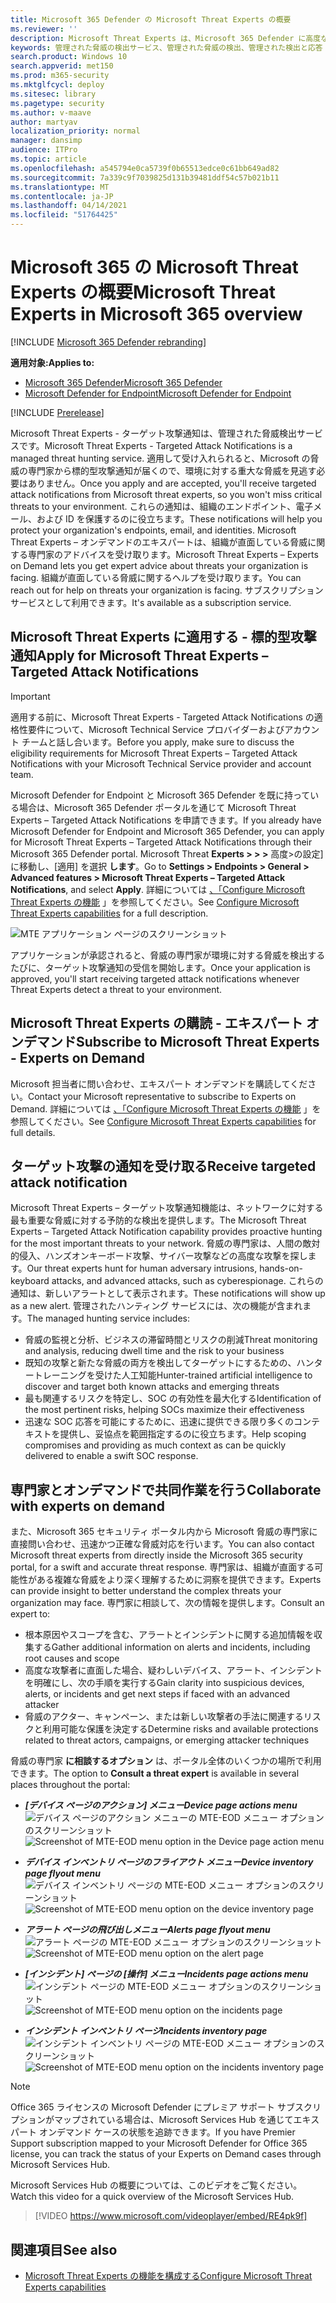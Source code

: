 ```yaml
---
title: Microsoft 365 Defender の Microsoft Threat Experts の概要
ms.reviewer: ''
description: Microsoft Threat Experts は、Microsoft 365 Defender に高度な専門知識を提供します。
keywords: 管理された脅威の検出サービス、管理された脅威の検出、管理された検出と応答 (MDR) サービス、MTE、Microsoft Threat Experts
search.product: Windows 10
search.appverid: met150
ms.prod: m365-security
ms.mktglfcycl: deploy
ms.sitesec: library
ms.pagetype: security
ms.author: v-maave
author: martyav
localization_priority: normal
manager: dansimp
audience: ITPro
ms.topic: article
ms.openlocfilehash: a545794e0ca5739f0b65513edce0c61bb649ad82
ms.sourcegitcommit: 7a339c9f7039825d131b39481ddf54c57b021b11
ms.translationtype: MT
ms.contentlocale: ja-JP
ms.lasthandoff: 04/14/2021
ms.locfileid: "51764425"
---
```

# <a name="microsoft-threat-experts-in-microsoft-365-overview"></a><span data-ttu-id="bf26a-104">Microsoft 365 の Microsoft Threat Experts の概要</span><span class="sxs-lookup"><span data-stu-id="bf26a-104">Microsoft Threat Experts in Microsoft 365 overview</span></span>

[!INCLUDE [Microsoft 365 Defender rebranding](../includes/microsoft-defender.md)]

<span data-ttu-id="bf26a-105">**適用対象:**</span><span class="sxs-lookup"><span data-stu-id="bf26a-105">**Applies to:**</span></span>

- [<span data-ttu-id="bf26a-106">Microsoft 365 Defender</span><span class="sxs-lookup"><span data-stu-id="bf26a-106">Microsoft 365 Defender</span></span>](https://go.microsoft.com/fwlink/?linkid=2118804)
- [<span data-ttu-id="bf26a-107">Microsoft Defender for Endpoint</span><span class="sxs-lookup"><span data-stu-id="bf26a-107">Microsoft Defender for Endpoint</span></span>](https://go.microsoft.com/fwlink/p/?linkid=2154037)

[!INCLUDE [Prerelease](../includes/prerelease.md)]

<span data-ttu-id="bf26a-108">Microsoft Threat Experts - ターゲット攻撃通知は、管理された脅威検出サービスです。</span><span class="sxs-lookup"><span data-stu-id="bf26a-108">Microsoft Threat Experts - Targeted Attack Notifications is a managed threat hunting service.</span></span> <span data-ttu-id="bf26a-109">適用して受け入れられると、Microsoft の脅威の専門家から標的型攻撃通知が届くので、環境に対する重大な脅威を見逃す必要はありません。</span><span class="sxs-lookup"><span data-stu-id="bf26a-109">Once you apply and are accepted, you'll receive targeted attack notifications from Microsoft threat experts, so you won't miss critical threats to your environment.</span></span> <span data-ttu-id="bf26a-110">これらの通知は、組織のエンドポイント、電子メール、および ID を保護するのに役立ちます。</span><span class="sxs-lookup"><span data-stu-id="bf26a-110">These notifications will help you protect your organization's endpoints, email, and identities.</span></span>
<span data-ttu-id="bf26a-111">Microsoft Threat Experts – オンデマンドのエキスパートは、組織が直面している脅威に関する専門家のアドバイスを受け取ります。</span><span class="sxs-lookup"><span data-stu-id="bf26a-111">Microsoft Threat Experts – Experts on Demand lets you get expert advice about threats your organization is facing.</span></span> <span data-ttu-id="bf26a-112">組織が直面している脅威に関するヘルプを受け取ります。</span><span class="sxs-lookup"><span data-stu-id="bf26a-112">You can reach out for help on threats your organization is facing.</span></span> <span data-ttu-id="bf26a-113">サブスクリプション サービスとして利用できます。</span><span class="sxs-lookup"><span data-stu-id="bf26a-113">It's available as a subscription service.</span></span>

## <a name="apply-for-microsoft-threat-experts--targeted-attack-notifications"></a><span data-ttu-id="bf26a-114">Microsoft Threat Experts に適用する - 標的型攻撃通知</span><span class="sxs-lookup"><span data-stu-id="bf26a-114">Apply for Microsoft Threat Experts – Targeted Attack Notifications</span></span>

> [!IMPORTANT]
> <span data-ttu-id="bf26a-115">適用する前に、Microsoft Threat Experts - Targeted Attack Notifications の適格性要件について、Microsoft Technical Service プロバイダーおよびアカウント チームと話し合います。</span><span class="sxs-lookup"><span data-stu-id="bf26a-115">Before you apply, make sure to discuss the eligibility requirements for Microsoft Threat Experts – Targeted Attack Notifications  with your Microsoft Technical Service provider and account team.</span></span>

<span data-ttu-id="bf26a-116">Microsoft Defender for Endpoint と Microsoft 365 Defender を既に持っている場合は、Microsoft 365 Defender ポータルを通じて Microsoft Threat Experts – Targeted Attack Notifications を申請できます。</span><span class="sxs-lookup"><span data-stu-id="bf26a-116">If you already have Microsoft Defender for Endpoint and Microsoft 365 Defender, you can apply for Microsoft Threat Experts – Targeted Attack Notifications through their Microsoft 365 Defender portal.</span></span> <span data-ttu-id="bf26a-117">Microsoft Threat **Experts > > >** 高度>の設定] に移動し、[適用] を選択 **します**。</span><span class="sxs-lookup"><span data-stu-id="bf26a-117">Go to **Settings > Endpoints > General > Advanced features > Microsoft Threat Experts – Targeted Attack Notifications**, and select **Apply**.</span></span> <span data-ttu-id="bf26a-118">詳細については [、「Configure Microsoft Threat Experts の機能](./configure-microsoft-threat-experts.md) 」を参照してください。</span><span class="sxs-lookup"><span data-stu-id="bf26a-118">See [Configure Microsoft Threat Experts capabilities](./configure-microsoft-threat-experts.md) for a full description.</span></span>

![MTE アプリケーション ページのスクリーンショット](../../media/mte/mte-collaboratewithmte.png)

<span data-ttu-id="bf26a-120">アプリケーションが承認されると、脅威の専門家が環境に対する脅威を検出するたびに、ターゲット攻撃通知の受信を開始します。</span><span class="sxs-lookup"><span data-stu-id="bf26a-120">Once your application is approved, you'll start receiving targeted attack notifications whenever Threat Experts detect a threat to your environment.</span></span>

## <a name="subscribe-to-microsoft-threat-experts---experts-on-demand"></a><span data-ttu-id="bf26a-121">Microsoft Threat Experts の購読 - エキスパート オンデマンド</span><span class="sxs-lookup"><span data-stu-id="bf26a-121">Subscribe to Microsoft Threat Experts - Experts on Demand</span></span>

<span data-ttu-id="bf26a-122">Microsoft 担当者に問い合わせ、エキスパート オンデマンドを購読してください。</span><span class="sxs-lookup"><span data-stu-id="bf26a-122">Contact your Microsoft representative to subscribe to Experts on Demand.</span></span>  <span data-ttu-id="bf26a-123">詳細については [、「Configure Microsoft Threat Experts の機能](./configure-microsoft-threat-experts.md) 」を参照してください。</span><span class="sxs-lookup"><span data-stu-id="bf26a-123">See [Configure Microsoft Threat Experts capabilities](./configure-microsoft-threat-experts.md) for full details.</span></span>

## <a name="receive-targeted-attack-notification"></a><span data-ttu-id="bf26a-124">ターゲット攻撃の通知を受け取る</span><span class="sxs-lookup"><span data-stu-id="bf26a-124">Receive targeted attack notification</span></span>

<span data-ttu-id="bf26a-125">Microsoft Threat Experts – ターゲット攻撃通知機能は、ネットワークに対する最も重要な脅威に対する予防的な検出を提供します。</span><span class="sxs-lookup"><span data-stu-id="bf26a-125">The Microsoft Threat Experts – Targeted Attack Notification capability provides proactive hunting for the most important threats to your network.</span></span> <span data-ttu-id="bf26a-126">脅威の専門家は、人間の敵対的侵入、ハンズオンキーボード攻撃、サイバー攻撃などの高度な攻撃を探します。</span><span class="sxs-lookup"><span data-stu-id="bf26a-126">Our threat experts hunt for human adversary intrusions, hands-on-keyboard attacks, and advanced attacks, such as cyberespionage.</span></span> <span data-ttu-id="bf26a-127">これらの通知は、新しいアラートとして表示されます。</span><span class="sxs-lookup"><span data-stu-id="bf26a-127">These notifications will show up as a new alert.</span></span> <span data-ttu-id="bf26a-128">管理されたハンティング サービスには、次の機能が含まれます。</span><span class="sxs-lookup"><span data-stu-id="bf26a-128">The managed hunting service includes:</span></span>

- <span data-ttu-id="bf26a-129">脅威の監視と分析、ビジネスの滞留時間とリスクの削減</span><span class="sxs-lookup"><span data-stu-id="bf26a-129">Threat monitoring and analysis, reducing dwell time and the risk to your business</span></span>
- <span data-ttu-id="bf26a-130">既知の攻撃と新たな脅威の両方を検出してターゲットにするための、ハンタートレーニングを受けた人工知能</span><span class="sxs-lookup"><span data-stu-id="bf26a-130">Hunter-trained artificial intelligence to discover and target both known attacks and emerging threats</span></span>
- <span data-ttu-id="bf26a-131">最も関連するリスクを特定し、SOC の有効性を最大化する</span><span class="sxs-lookup"><span data-stu-id="bf26a-131">Identification of the most pertinent risks, helping SOCs maximize their effectiveness</span></span>
- <span data-ttu-id="bf26a-132">迅速な SOC 応答を可能にするために、迅速に提供できる限り多くのコンテキストを提供し、妥協点を範囲指定するのに役立ちます。</span><span class="sxs-lookup"><span data-stu-id="bf26a-132">Help scoping compromises and providing as much context as can be quickly delivered to enable a swift SOC response.</span></span>

## <a name="collaborate-with-experts-on-demand"></a><span data-ttu-id="bf26a-133">専門家とオンデマンドで共同作業を行う</span><span class="sxs-lookup"><span data-stu-id="bf26a-133">Collaborate with experts on demand</span></span>

<span data-ttu-id="bf26a-134">また、Microsoft 365 セキュリティ ポータル内から Microsoft 脅威の専門家に直接問い合わせ、迅速かつ正確な脅威対応を行います。</span><span class="sxs-lookup"><span data-stu-id="bf26a-134">You can also contact Microsoft threat experts from directly inside the Microsoft 365 security portal, for a swift and accurate threat response.</span></span>  <span data-ttu-id="bf26a-135">専門家は、組織が直面する可能性がある複雑な脅威をより深く理解するために洞察を提供できます。</span><span class="sxs-lookup"><span data-stu-id="bf26a-135">Experts can provide insight to better understand the complex threats your organization may face.</span></span>  <span data-ttu-id="bf26a-136">専門家に相談して、次の情報を提供します。</span><span class="sxs-lookup"><span data-stu-id="bf26a-136">Consult an expert to:</span></span>

- <span data-ttu-id="bf26a-137">根本原因やスコープを含む、アラートとインシデントに関する追加情報を収集する</span><span class="sxs-lookup"><span data-stu-id="bf26a-137">Gather additional information on alerts and incidents, including root causes and scope</span></span>
- <span data-ttu-id="bf26a-138">高度な攻撃者に直面した場合、疑わしいデバイス、アラート、インシデントを明確にし、次の手順を実行する</span><span class="sxs-lookup"><span data-stu-id="bf26a-138">Gain clarity into suspicious devices, alerts, or incidents and get next steps if faced with an advanced attacker</span></span>
- <span data-ttu-id="bf26a-139">脅威のアクター、キャンペーン、または新しい攻撃者の手法に関連するリスクと利用可能な保護を決定する</span><span class="sxs-lookup"><span data-stu-id="bf26a-139">Determine risks and available protections related to threat actors, campaigns, or emerging attacker techniques</span></span>

<span data-ttu-id="bf26a-140">脅威の専門家 **に相談するオプション** は、ポータル全体のいくつかの場所で利用できます。</span><span class="sxs-lookup"><span data-stu-id="bf26a-140">The option to **Consult a threat expert** is available in several places throughout the portal:</span></span>

- <span data-ttu-id="bf26a-141"><i>**[デバイス ページのアクション] メニュー**</i></span><span class="sxs-lookup"><span data-stu-id="bf26a-141"><i>**Device page actions menu**</i></span></span><BR>
<span data-ttu-id="bf26a-142">![デバイス ページのアクション メニューの MTE-EOD メニュー オプションのスクリーンショット](../../media/mte/device-actions-mte-highlighted.png)</span><span class="sxs-lookup"><span data-stu-id="bf26a-142">![Screenshot of MTE-EOD menu option in the Device page action menu](../../media/mte/device-actions-mte-highlighted.png)</span></span>

- <span data-ttu-id="bf26a-143"><i>**デバイス インベントリ ページのフライアウト メニュー**</i></span><span class="sxs-lookup"><span data-stu-id="bf26a-143"><i>**Device inventory page flyout menu**</i></span></span><BR>
<span data-ttu-id="bf26a-144">![デバイス インベントリ ページの MTE-EOD メニュー オプションのスクリーンショット](../../media/mte/device-inventory-mte-highlighted.png)</span><span class="sxs-lookup"><span data-stu-id="bf26a-144">![Screenshot of MTE-EOD menu option on the device inventory page](../../media/mte/device-inventory-mte-highlighted.png)</span></span>

- <span data-ttu-id="bf26a-145"><i>**アラート ページの飛び出しメニュー**</i></span><span class="sxs-lookup"><span data-stu-id="bf26a-145"><i>**Alerts page flyout menu**</i></span></span><BR>
<span data-ttu-id="bf26a-146">![アラート ページの MTE-EOD メニュー オプションのスクリーンショット](../../media/mte/alerts-actions-mte-highlighted.png)</span><span class="sxs-lookup"><span data-stu-id="bf26a-146">![Screenshot of MTE-EOD menu option on the alert page](../../media/mte/alerts-actions-mte-highlighted.png)</span></span>

- <span data-ttu-id="bf26a-147"><i>**[インシデント] ページの [操作] メニュー**</i></span><span class="sxs-lookup"><span data-stu-id="bf26a-147"><i>**Incidents page actions menu**</i></span></span><BR>
<span data-ttu-id="bf26a-148">![インシデント ページの MTE-EOD メニュー オプションのスクリーンショット](../../media/mte/incidents-action-mte-highlighted.png)</span><span class="sxs-lookup"><span data-stu-id="bf26a-148">![Screenshot of MTE-EOD menu option on the incidents page](../../media/mte/incidents-action-mte-highlighted.png)</span></span>

- <span data-ttu-id="bf26a-149"><i>**インシデント インベントリ ページ**</i></span><span class="sxs-lookup"><span data-stu-id="bf26a-149"><i>**Incidents inventory page**</i></span></span><BR>
<span data-ttu-id="bf26a-150">![インシデント インベントリ ページの MTE-EOD メニュー オプションのスクリーンショット](../../media/mte/incidents-inventory-mte-highlighted.png)</span><span class="sxs-lookup"><span data-stu-id="bf26a-150">![Screenshot of MTE-EOD menu option on the incidents inventory page](../../media/mte/incidents-inventory-mte-highlighted.png)</span></span>

> [!NOTE]
> <span data-ttu-id="bf26a-151">Office 365 ライセンスの Microsoft Defender にプレミア サポート サブスクリプションがマップされている場合は、Microsoft Services Hub を通じてエキスパート オンデマンド ケースの状態を追跡できます。</span><span class="sxs-lookup"><span data-stu-id="bf26a-151">If you have Premier Support subscription mapped to your Microsoft Defender for Office 365 license, you can track the status of your Experts on Demand cases through Microsoft Services Hub.</span></span>

<span data-ttu-id="bf26a-152">Microsoft Services Hub の概要については、このビデオをご覧ください。</span><span class="sxs-lookup"><span data-stu-id="bf26a-152">Watch this video for a quick overview of the Microsoft Services Hub.</span></span>

> [!VIDEO https://www.microsoft.com/videoplayer/embed/RE4pk9f]

## <a name="see-also"></a><span data-ttu-id="bf26a-153">関連項目</span><span class="sxs-lookup"><span data-stu-id="bf26a-153">See also</span></span>

- [<span data-ttu-id="bf26a-154">Microsoft Threat Experts の機能を構成する</span><span class="sxs-lookup"><span data-stu-id="bf26a-154">Configure Microsoft Threat Experts capabilities</span></span>](./configure-microsoft-threat-experts.md)
